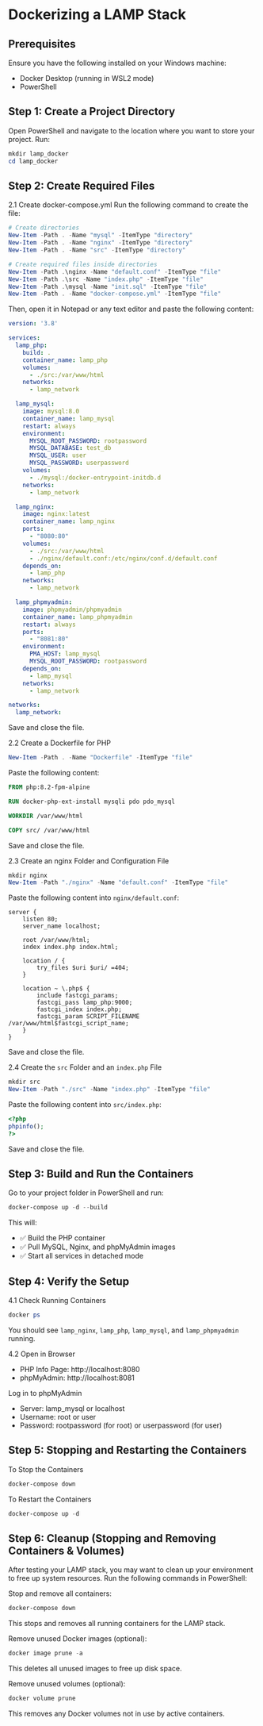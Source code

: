 # Dockerizing a LAMP Stack

## Prerequisites
Ensure you have the following installed on your Windows machine:

* Docker Desktop (running in WSL2 mode)
* PowerShell

## Step 1: Create a Project Directory
Open PowerShell and navigate to the location where you want to store your project. Run:

```powershell
mkdir lamp_docker
cd lamp_docker
```

## Step 2: Create Required Files
2.1 Create docker-compose.yml
Run the following command to create the file:

```powershell
# Create directories
New-Item -Path . -Name "mysql" -ItemType "directory"
New-Item -Path . -Name "nginx" -ItemType "directory"
New-Item -Path . -Name "src" -ItemType "directory"

# Create required files inside directories
New-Item -Path .\nginx -Name "default.conf" -ItemType "file"
New-Item -Path .\src -Name "index.php" -ItemType "file"
New-Item -Path .\mysql -Name "init.sql" -ItemType "file"
New-Item -Path . -Name "docker-compose.yml" -ItemType "file"
```

Then, open it in Notepad or any text editor and paste the following content:

```yaml
version: '3.8'

services:
  lamp_php:
    build: .
    container_name: lamp_php
    volumes:
      - ./src:/var/www/html
    networks:
      - lamp_network

  lamp_mysql:
    image: mysql:8.0
    container_name: lamp_mysql
    restart: always
    environment:
      MYSQL_ROOT_PASSWORD: rootpassword
      MYSQL_DATABASE: test_db
      MYSQL_USER: user
      MYSQL_PASSWORD: userpassword
    volumes:
      - ./mysql:/docker-entrypoint-initdb.d
    networks:
      - lamp_network

  lamp_nginx:
    image: nginx:latest
    container_name: lamp_nginx
    ports:
      - "8080:80"
    volumes:
      - ./src:/var/www/html
      - ./nginx/default.conf:/etc/nginx/conf.d/default.conf
    depends_on:
      - lamp_php
    networks:
      - lamp_network

  lamp_phpmyadmin:
    image: phpmyadmin/phpmyadmin
    container_name: lamp_phpmyadmin
    restart: always
    ports:
      - "8081:80"
    environment:
      PMA_HOST: lamp_mysql
      MYSQL_ROOT_PASSWORD: rootpassword
    depends_on:
      - lamp_mysql
    networks:
      - lamp_network

networks:
  lamp_network:
```
Save and close the file.

2.2 Create a Dockerfile for PHP

```powershell
New-Item -Path . -Name "Dockerfile" -ItemType "file"
```
Paste the following content:

```dockerfile
FROM php:8.2-fpm-alpine

RUN docker-php-ext-install mysqli pdo pdo_mysql

WORKDIR /var/www/html

COPY src/ /var/www/html
```
Save and close the file.

2.3 Create an nginx Folder and Configuration File

```powershell
mkdir nginx
New-Item -Path "./nginx" -Name "default.conf" -ItemType "file"
```
Paste the following content into `nginx/default.conf`:

```nginx
server {
    listen 80;
    server_name localhost;

    root /var/www/html;
    index index.php index.html;

    location / {
        try_files $uri $uri/ =404;
    }

    location ~ \.php$ {
        include fastcgi_params;
        fastcgi_pass lamp_php:9000;
        fastcgi_index index.php;
        fastcgi_param SCRIPT_FILENAME /var/www/html$fastcgi_script_name;
    }
}
```
Save and close the file.

2.4 Create the `src` Folder and an `index.php` File

```powershell
mkdir src
New-Item -Path "./src" -Name "index.php" -ItemType "file"
```
Paste the following content into `src/index.php`:

```php
<?php
phpinfo();
?>
```
Save and close the file.

## Step 3: Build and Run the Containers
Go to your project folder in PowerShell and run:

```powershell
docker-compose up -d --build
```

This will:
* ✅ Build the PHP container
* ✅ Pull MySQL, Nginx, and phpMyAdmin images
* ✅ Start all services in detached mode

## Step 4: Verify the Setup
4.1 Check Running Containers
```powershell
docker ps
```

You should see `lamp_nginx`, `lamp_php`, `lamp_mysql`, and `lamp_phpmyadmin` running.

4.2 Open in Browser
* PHP Info Page: http://localhost:8080
* phpMyAdmin: http://localhost:8081

Log in to phpMyAdmin

* Server:	lamp_mysql or localhost
* Username:	root or user
* Password:	rootpassword (for root) or userpassword (for user)

## Step 5: Stopping and Restarting the Containers
To Stop the Containers
```powershell
docker-compose down
```
To Restart the Containers
```powershell
docker-compose up -d
```
## Step 6: Cleanup (Stopping and Removing Containers & Volumes)
After testing your LAMP stack, you may want to clean up your environment to free up system resources. Run the following commands in PowerShell:

Stop and remove all containers:

```powershell
docker-compose down
```

This stops and removes all running containers for the LAMP stack.

Remove unused Docker images (optional):

```powershell
docker image prune -a
```
This deletes all unused images to free up disk space.

Remove unused volumes (optional):

```powershell
docker volume prune
```
This removes any Docker volumes not in use by active containers.
